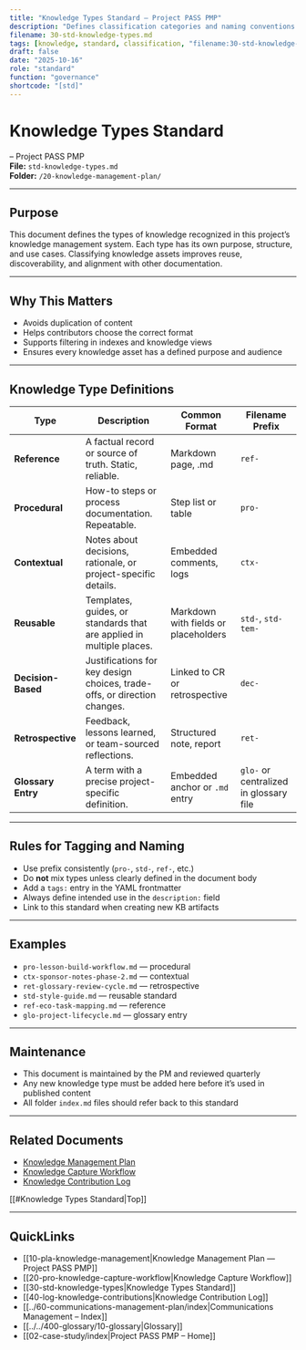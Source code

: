 ```yaml
---
title: "Knowledge Types Standard — Project PASS PMP"
description: "Defines classification categories and naming conventions for all knowledge assets within Project PASS PMP."
filename: 30-std-knowledge-types.md
tags: [knowledge, standard, classification, "filename:30-std-knowledge-types.md"]
draft: false
date: "2025-10-16"
role: "standard"
function: "governance"
shortcode: "[std]"
---
```


# Knowledge Types Standard
– Project PASS PMP  
**File:** `std-knowledge-types.md`  
**Folder:** `/20-knowledge-management-plan/`

---

## Purpose

This document defines the types of knowledge recognized in this project’s knowledge management system. Each type has its own purpose, structure, and use cases. Classifying knowledge assets improves reuse, discoverability, and alignment with other documentation.

---

## Why This Matters

- Avoids duplication of content  
- Helps contributors choose the correct format  
- Supports filtering in indexes and knowledge views  
- Ensures every knowledge asset has a defined purpose and audience

---

## Knowledge Type Definitions

| Type | Description | Common Format | Filename Prefix |
|------|-------------|----------------|------------------|
| **Reference** | A factual record or source of truth. Static, reliable. | Markdown page, .md | `ref-` |
| **Procedural** | How-to steps or process documentation. Repeatable. | Step list or table | `pro-` |
| **Contextual** | Notes about decisions, rationale, or project-specific details. | Embedded comments, logs | `ctx-` |
| **Reusable** | Templates, guides, or standards that are applied in multiple places. | Markdown with fields or placeholders | `std-`, `std-tem-` |
| **Decision-Based** | Justifications for key design choices, trade-offs, or direction changes. | Linked to CR or retrospective | `dec-` |
| **Retrospective** | Feedback, lessons learned, or team-sourced reflections. | Structured note, report | `ret-` |
| **Glossary Entry** | A term with a precise project-specific definition. | Embedded anchor or `.md` entry | `glo-` or centralized in glossary file |

---

## Rules for Tagging and Naming

- Use prefix consistently (`pro-`, `std-`, `ref-`, etc.)  
- Do **not** mix types unless clearly defined in the document body  
- Add a `tags:` entry in the YAML frontmatter  
- Always define intended use in the `description:` field  
- Link to this standard when creating new KB artifacts

---

## Examples

- `pro-lesson-build-workflow.md` — procedural  
- `ctx-sponsor-notes-phase-2.md` — contextual  
- `ret-glossary-review-cycle.md` — retrospective  
- `std-style-guide.md` — reusable standard  
- `ref-eco-task-mapping.md` — reference  
- `glo-project-lifecycle.md` — glossary entry

---

## Maintenance

- This document is maintained by the PM and reviewed quarterly  
- Any new knowledge type must be added here before it’s used in published content  
- All folder `index.md` files should refer back to this standard

---

## Related Documents

- [Knowledge Management Plan](10-pla-knowledge-management.md)  
- [Knowledge Capture Workflow](20-pro-knowledge-capture-workflow.md)  
- [Knowledge Contribution Log](40-log-knowledge-contributions.md)

[[#Knowledge Types Standard|Top]]

---

## QuickLinks
- [[10-pla-knowledge-management|Knowledge Management Plan — Project PASS PMP]]
- [[20-pro-knowledge-capture-workflow|Knowledge Capture Workflow]]
- [[30-std-knowledge-types|Knowledge Types Standard]]
- [[40-log-knowledge-contributions|Knowledge Contribution Log]]
- [[../60-communications-management-plan/index|Communications Management – Index]]
- [[../../400-glossary/10-glossary|Glossary]]
- [[02-case-study/index|Project PASS PMP – Home]]
